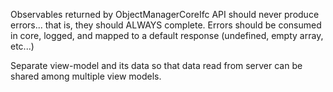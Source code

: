 Observables returned by ObjectManagerCoreIfc API should never produce errors... that is, they should ALWAYS complete.  Errors should be consumed in core, logged, and mapped to a default response (undefined, empty array, etc...)

Separate view-model and its data so that data read from server can be shared among multiple view models.
